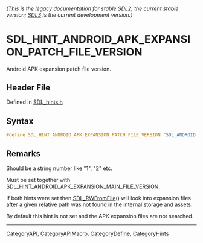 ###### (This is the legacy documentation for stable SDL2, the current stable version; [SDL3](https://wiki.libsdl.org/SDL3/) is the current development version.)
# SDL_HINT_ANDROID_APK_EXPANSION_PATCH_FILE_VERSION

Android APK expansion patch file version.

## Header File

Defined in [SDL_hints.h](https://github.com/libsdl-org/SDL/blob/SDL2/include/SDL_hints.h)

## Syntax

```c
#define SDL_HINT_ANDROID_APK_EXPANSION_PATCH_FILE_VERSION "SDL_ANDROID_APK_EXPANSION_PATCH_FILE_VERSION"
```

## Remarks

Should be a string number like "1", "2" etc.

Must be set together with
[SDL_HINT_ANDROID_APK_EXPANSION_MAIN_FILE_VERSION](SDL_HINT_ANDROID_APK_EXPANSION_MAIN_FILE_VERSION).

If both hints were set then [SDL_RWFromFile](SDL_RWFromFile)() will look
into expansion files after a given relative path was not found in the
internal storage and assets.

By default this hint is not set and the APK expansion files are not
searched.

----
[CategoryAPI](CategoryAPI), [CategoryAPIMacro](CategoryAPIMacro), [CategoryDefine](CategoryDefine), [CategoryHints](CategoryHints)



